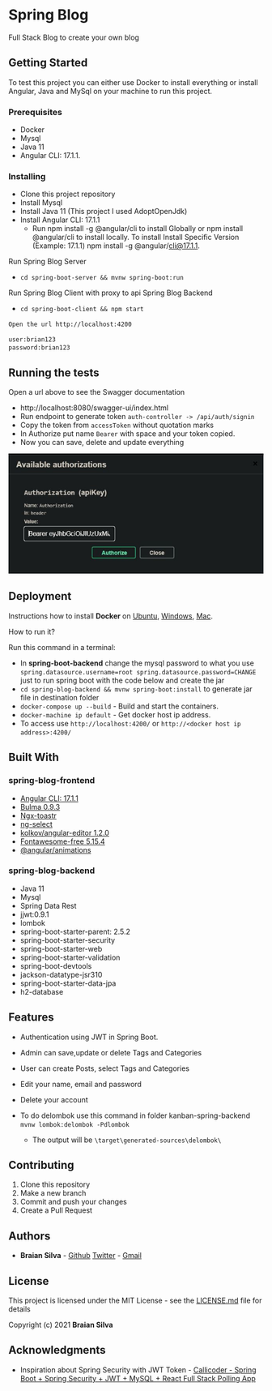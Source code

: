 # Spring Blog

Full Stack Blog to create your own blog

## Getting Started

To test this project you can either use Docker to install everything or install Angular, Java and MySql on your machine to run this project.

### Prerequisites

* Docker
* Mysql
* Java 11
* Angular CLI: 17.1.1.

### Installing

* Clone this project repository
* Install Mysql
* Install Java 11 (This project I used AdoptOpenJdk)
* Install Angular CLI: 17.1.1
  * Run npm install -g @angular/cli to install Globally or npm install @angular/cli to install locally. To install Install Specific Version (Example: 17.1.1) npm install -g @angular/cli@17.1.1.

Run Spring Blog Server

* ```cd spring-boot-server && mvnw spring-boot:run```

Run Spring Blog Client with proxy to api Spring Blog Backend

* ```cd spring-boot-client && npm start```

```
Open the url http://localhost:4200
```

```Admin Login
user:brian123
password:brian123
```

## Running the tests

Open a url above to see the Swagger documentation

* http://localhost:8080/swagger-ui/index.html
* Run endpoint to generate token ```auth-controller -> /api/auth/signin```
* Copy the token from ```accessToken``` without quotation marks
* In Authorize put name ```Bearer``` with space and your token copied.
* Now you can save, delete and update everything

![Authorize](./assets/images/authorize-bearer-token.JPG)

## Deployment

Instructions how to install **Docker** on [Ubuntu](https://docs.docker.com/install/linux/docker-ce/ubuntu/), [Windows](https://docs.docker.com/docker-for-windows/install/), [Mac](https://docs.docker.com/docker-for-mac/install/).

How to run it?

Run this command in a terminal:
* In **spring-boot-backend** change the mysql password to what you use ```spring.datasource.username=root
spring.datasource.password=CHANGE``` just to run spring boot with the code below and create the jar
* ```cd spring-blog-backend && mvnw spring-boot:install``` to generate jar file in destination folder
* ```docker-compose up --build``` - Build and start the containers.
* ```docker-machine ip default``` - Get docker host ip address.
* To access use ```http://localhost:4200/``` or ```http://<docker host ip address>:4200/```

## Built With

### spring-blog-frontend

* [Angular CLI: 17.1.1](https://www.npmjs.com/package/@angular/cli/v/17.1.1)
* [Bulma 0.9.3](https://www.npmjs.com/package/bulma)
* [Ngx-toastr](https://www.npmjs.com/package/ngx-toastr/v/14.0.0)
* [ng-select](https://www.npmjs.com/package/@ng-select/ng-select/v/7.2.0)
* [kolkov/angular-editor 1.2.0](https://www.npmjs.com/package/@kolkov/angular-editor/v/1.2.0)
* [Fontawesome-free 5.15.4](https://www.npmjs.com/package/@fortawesome/fontawesome-free/v/5.15.4)
* [@angular/animations](https://www.npmjs.com/package/@angular/animations/v/12.2.2)

### spring-blog-backend

* Java 11
* Mysql
* Spring Data Rest
* jjwt:0.9.1
* lombok
* spring-boot-starter-parent: 2.5.2
* spring-boot-starter-security
* spring-boot-starter-web
* spring-boot-starter-validation
* spring-boot-devtools
* jackson-datatype-jsr310
* spring-boot-starter-data-jpa
* h2-database

## Features

* Authentication using JWT in Spring Boot.
* Admin can save,update or delete Tags and Categories
* User can create Posts, select Tags and Categories
* Edit your name, email and password
* Delete your account

* To do delombok use this command in folder kanban-spring-backend `mvnw lombok:delombok -Pdlombok`
  * The output will be `\target\generated-sources\delombok\`

## Contributing

1. Clone this repository
1. Make a new branch
1. Commit and push your changes
1. Create a Pull Request

## Authors

* **Braian Silva** - [Github](https://github.com/BraianS) [Twitter](https://twitter.com/braiancode) - [Gmail](mailto:braiannogueirasilva@gmail.com)

## License

This project is licensed under the MIT License - see the [LICENSE.md](LICENSE.md) file for details

Copyright (c) 2021 **Braian Silva**

## Acknowledgments

* Inspiration about Spring Security with JWT Token - [Callicoder - Spring Boot + Spring Security + JWT + MySQL + React Full Stack Polling App](https://www.callicoder.com/spring-boot-spring-security-jwt-mysql-react-app-part-1/)

